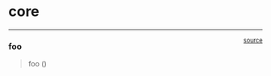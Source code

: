 # core


<!-- WARNING: THIS FILE WAS AUTOGENERATED! DO NOT EDIT! -->

------------------------------------------------------------------------

<a
href="https://github.com/bhargavchippada/cauldron/blob/main/cauldron/core.py#L9"
target="_blank" style="float:right; font-size:smaller">source</a>

### foo

>  foo ()
